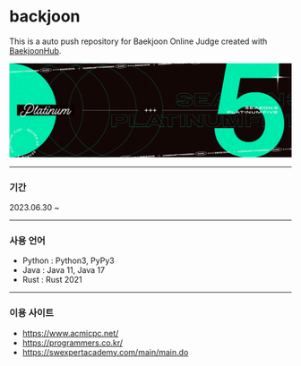 # backjoon
This is a auto push repository for Baekjoon Online Judge created with [BaekjoonHub](https://github.com/BaekjoonHub/BaekjoonHub).

![pl 5](image.png)

---

### 기간

2023.06.30 ~ 

---

### 사용 언어

- Python : Python3, PyPy3
- Java : Java 11, Java 17
- Rust : Rust 2021

---

### 이용 사이트

- https://www.acmicpc.net/
- https://programmers.co.kr/
- https://swexpertacademy.com/main/main.do
